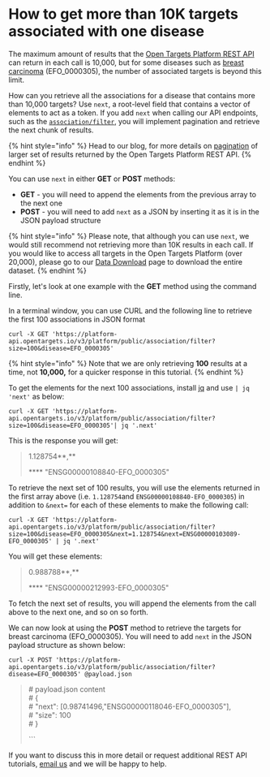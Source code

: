 # How to get more than 10K targets associated with one disease

The maximum amount of results that the [Open Targets Platform REST API ](https://platform-api.opentargets.io/v3/platform/docs/swagger-ui)can return in each call is 10,000, but for some diseases such as [breast carcinoma](https://www.targetvalidation.org/disease/EFO_0000305/associations) \(EFO\_0000305\), the number of associated targets is beyond this limit.

How can you retrieve all the associations for a disease that contains more than 10,000 targets? Use `next`, a root-level field that contains a vector of elements to act as a token. If you add `next` when calling our API endpoints, such as the [`association/filter`](https://platform-api.opentargets.io/v3/platform/docs/swagger-ui#/filter/getAssociationFilter),  you will implement pagination and retrieve the next chunk of results.

{% hint style="info" %}
Head to our blog, for more details on [pagination](http://blog.opentargets.org/2017/11/06/discovering-drug-targets-gets-faster-our-api-upgrades-to-v3/#pagination) of larger set of results returned by the Open Targets Platform REST API.
{% endhint %}

You can use `next` in either **GET** or **POST** methods:

* **GET** - you will need to append the elements from the previous array to the next one
* **POST** - you will need to add  `next` as a JSON by inserting it as it is in the JSON payload structure

{% hint style="info" %}
Please note, that although you can use `next`, we would still recommend not retrieving more than 10K results in each call. If you would like to access all targets in the Open Targets Platform \(over 20,000\), please go to our [Data Download](https://www.targetvalidation.org/downloads/data) page to download the entire dataset.
{% endhint %}

Firstly, let's look at one example with the **GET** method using the command line.

In a terminal window, you can use CURL and the following line to retrieve the first 100 associations in JSON format

```text
curl -X GET 'https://platform-api.opentargets.io/v3/platform/public/association/filter?size=100&disease=EFO_0000305'
```

{% hint style="info" %}
Note that we are only retrieving **100** results at a time, not **10,000,** for a quicker response in this tutorial. 
{% endhint %}

To get the elements for the next 100 associations, install [jq](https://stedolan.github.io/jq/) and use `| jq 'next'`  as below:

```text
curl -X GET 'https://platform-api.opentargets.io/v3/platform/public/association/filter?size=100&disease=EFO_0000305'| jq '.next'
```

This is the response you will get:

> 1.128754**,**
>
>  **** "ENSG00000108840-EFO\_0000305"

To retrieve the next set of 100 results, you will use the elements returned in the first array above \(i.e. `1.128754`and `ENSG00000108840-EFO_0000305`\)  in addition to `&next=` for each of these elements to make the following call:

```text
curl -X GET 'https://platform-api.opentargets.io/v3/platform/public/association/filter?size=100&disease=EFO_0000305&next=1.128754&next=ENSG00000103089-EFO_0000305' | jq '.next'
```

You will get these elements:

> 0.988788**,**
>
>  **** "ENSG00000212993-EFO\_0000305"

To fetch the next set of results, you will append the elements from the call above to the next one, and so on so forth.

We can now look at using the **POST** method to retrieve the targets for breast carcinoma \(EFO\_0000305\). You will need to add  `next` in the JSON payload structure as shown below:

```text
curl -X POST 'https://platform-api.opentargets.io/v3/platform/public/association/filter?disease=EFO_0000305' @payload.json
```

> \# payload.json content  
> \# {  
> \#     "next": \[0.98741496,"ENSG00000118046-EFO\_0000305"\],  
> \#     "size": 100  
> \# }
>
> \`\`\`

​If you want to discuss this in more detail or request additional REST API tutorials, [email us](mailto:support@targetvalidation.org) and we will be happy to help.

  
  
  


